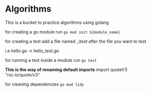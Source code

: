 # Algorithms

This is a bucket to practice algorithms using golang

for creating a go module run `go mod init ${module_name}`

for creating a test add a file named __\\_test__ after the file you want to test

i.e hello.go -> hello_test.go

for running a test inside a module run `go test`

__This is the way of renaming default imports__
import quoteV3 "rsc.io/quote/v3"

for cleaning dependencies `go mod tidy`

